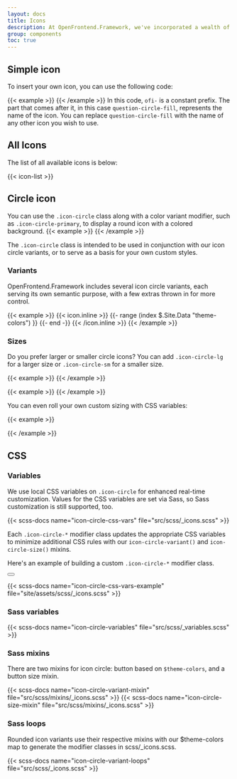 ```yaml
---
layout: docs
title: Icons
description: At OpenFrontend.Framework, we've incorporated a wealth of useful icons that we use in our components. Discover more by reading our article.
group: components
toc: true
---
```


## Simple icon

To insert your own icon, you can use the following code:

{{< example >}}
<i class="ofi-question-circle-fill"></i>
{{< /example >}}
In this code, `ofi-` is a constant prefix. The part that comes after it, in this case `question-circle-fill`, represents the name of the icon. You can replace `question-circle-fill` with the name of any other icon you wish to use.

## All Icons

The list of all available icons is below:

{{< icon-list >}}

## Circle icon

You can use the `.icon-circle` class along with a color variant modifier, such as `.icon-circle-primary`, to display a round icon with a colored background.
{{< example >}}
<span class="icon-circle icon-circle-primary"><i class="ofi-question-circle-fill"></i></span>
{{< /example >}}

The `.icon-circle` class is intended to be used in conjunction with our icon circle variants, or to serve as a basis for your own custom styles.

### Variants

OpenFrontend.Framework includes several icon circle variants, each serving its own semantic purpose, with a few extras thrown in for more control.

{{< example >}}
{{< icon.inline >}}
{{- range (index $.Site.Data "theme-colors") }}
<span class="icon-circle icon-circle-{{ .name }}"><i class="ofi-question-circle-fill"></i></span>
{{- end -}}
{{< /icon.inline >}}
{{< /example >}}

### Sizes

Do you prefer larger or smaller circle icons? You can add `.icon-circle-lg` for a larger size or `.icon-circle-sm` for a smaller size.

{{< example >}}
<span class="icon-circle icon-circle-primary icon-circle-lg"><i class="ofi-question-circle-fill"></i></span>
<span class="icon-circle icon-circle-secondary icon-circle-lg"><i class="ofi-question-circle-fill"></i></span>
{{< /example >}}

{{< example >}}
<span class="icon-circle icon-circle-primary icon-circle-sm"><i class="ofi-question-circle-fill"></i></span>
<span class="icon-circle icon-circle-secondary icon-circle-sm"><i class="ofi-question-circle-fill"></i></span>
{{< /example >}}

You can even roll your own custom sizing with CSS variables:

{{< example >}}

<span class="icon-circle icon-circle-primary"
style="--bs-icon-circle-padding: 0.25rem; --bs-icon-circle-font-size: 1.5rem;">
<i class="ofi-question-circle-fill"></i>
</span>

<span class="icon-circle icon-circle-primary"
style="--bs-icon-circle-padding: 1rem; --bs-icon-circle-font-size: 1.5rem;">
<i class="ofi-question-circle-fill"></i>
</span>
{{< /example >}}

## CSS

### Variables

We use local CSS variables on `.icon-circle` for enhanced real-time customization. Values for the CSS variables are set via Sass, so Sass customization is still supported, too.

{{< scss-docs name="icon-circle-css-vars" file="src/scss/_icons.scss" >}}

Each `.icon-circle-*` modifier class updates the appropriate CSS variables to minimize additional CSS rules with our `icon-circle-variant()` and `icon-circle-size()` mixins.

Here's an example of building a custom `.icon-circle-*` modifier class.

<div class="bd-example">
  <button type="button" class="icon-circle icon-circle-bd-primary"><i class="ofi-question-circle-fill"></i></button>
</div>

{{< scss-docs name="icon-circle-css-vars-example" file="site/assets/scss/_icons.scss" >}}

### Sass variables

{{< scss-docs name="icon-circle-variables" file="src/scss/_variables.scss" >}}

### Sass mixins

There are two mixins for icon circle: button based on `$theme-colors`, and a button size mixin.

{{< scss-docs name="icon-circle-variant-mixin" file="src/scss/mixins/_icons.scss" >}}
{{< scss-docs name="icon-circle-size-mixin" file="src/scss/mixins/_icons.scss" >}}

### Sass loops

Rounded icon variants use their respective mixins with our $theme-colors map to generate the modifier classes in scss/_icons.scss.

{{< scss-docs name="icon-circle-variant-loops" file="src/scss/_icons.scss" >}}

